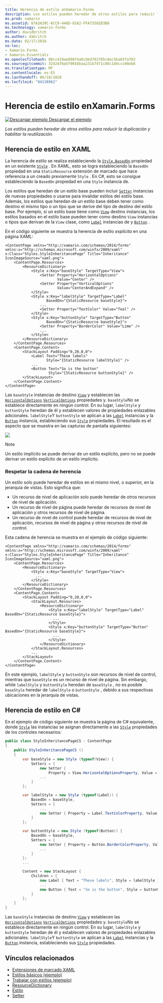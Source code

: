 ```yaml
---
title: Herencia de estilo enXamarin.Forms
description: Los estilos pueden heredar de otros estilos para reducir la duplicación y habilitar la reutilización. En este artículo se explica cómo realizar la herencia de estilo en una Xamarin.Forms aplicación.
ms.prod: xamarin
ms.assetid: 67A3A39C-8CC0-446D-8162-FFA73582D3B8
ms.technology: xamarin-forms
author: davidbritch
ms.author: dabritch
ms.date: 02/17/2016
no-loc:
- Xamarin.Forms
- Xamarin.Essentials
ms.openlocfilehash: 80cc419ae098f4a0cbbd782785c0ec5ba03fa703
ms.sourcegitcommit: 32d2476a5f9016baa231b7471c88c1d4ccc08eb8
ms.translationtype: MT
ms.contentlocale: es-ES
ms.lasthandoff: 06/18/2020
ms.locfileid: "84138962"
---
```

# <a name="style-inheritance-in-xamarinforms"></a>Herencia de estilo enXamarin.Forms

[![Descargar ejemplo](~/media/shared/download.png) Descargar el ejemplo](https://docs.microsoft.com/samples/xamarin/xamarin-forms-samples/userinterface-styles-basicstyles)

_Los estilos pueden heredar de otros estilos para reducir la duplicación y habilitar la reutilización._

## <a name="style-inheritance-in-xaml"></a>Herencia de estilo en XAML

La herencia de estilo se realiza estableciendo la [`Style.BasedOn`](xref:Xamarin.Forms.Style.BasedOn) propiedad en un existente [`Style`](xref:Xamarin.Forms.Style) . En XAML, esto se logra estableciendo la `BasedOn` propiedad en una `StaticResource` extensión de marcado que hace referencia a un creado previamente `Style` . En C#, esto se consigue estableciendo la `BasedOn` propiedad en una `Style` instancia de.

Los estilos que heredan de un estilo base pueden incluir [`Setter`](xref:Xamarin.Forms.Setter) instancias de nuevas propiedades o usarse para invalidar estilos del estilo base. Además, los estilos que heredan de un estilo base deben tener como destino el mismo tipo o un tipo que se derive del tipo de destino del estilo base. Por ejemplo, si un estilo base tiene como [`View`](xref:Xamarin.Forms.View) destino instancias, los estilos basados en el estilo base pueden tener como destino `View` instancias o tipos que derivan de la `View` clase, como [`Label`](xref:Xamarin.Forms.Label) instancias de y [`Button`](xref:Xamarin.Forms.Button) .

En el código siguiente se muestra la herencia de estilo *explícita* en una página XAML:

```xaml
<ContentPage xmlns="http://xamarin.com/schemas/2014/forms" xmlns:x="http://schemas.microsoft.com/winfx/2009/xaml" x:Class="Styles.StyleInheritancePage" Title="Inheritance" IconImageSource="xaml.png">
    <ContentPage.Resources>
        <ResourceDictionary>
            <Style x:Key="baseStyle" TargetType="View">
                <Setter Property="HorizontalOptions"
                        Value="Center" />
                <Setter Property="VerticalOptions"
                        Value="CenterAndExpand" />
            </Style>
            <Style x:Key="labelStyle" TargetType="Label"
                   BasedOn="{StaticResource baseStyle}">
                ...
                <Setter Property="TextColor" Value="Teal" />
            </Style>
            <Style x:Key="buttonStyle" TargetType="Button"
                   BasedOn="{StaticResource baseStyle}">
                <Setter Property="BorderColor" Value="Lime" />
                ...
            </Style>
        </ResourceDictionary>
    </ContentPage.Resources>
    <ContentPage.Content>
        <StackLayout Padding="0,20,0,0">
            <Label Text="These labels"
                   Style="{StaticResource labelStyle}" />
            ...
            <Button Text="So is the button"
                    Style="{StaticResource buttonStyle}" />
        </StackLayout>
    </ContentPage.Content>
</ContentPage>
```

Las `baseStyle` instancias de destino [`View`](xref:Xamarin.Forms.View) y establecen las [`HorizontalOptions`](xref:Xamarin.Forms.View.HorizontalOptions) [`VerticalOptions`](xref:Xamarin.Forms.View.VerticalOptions) propiedades y. `baseStyle`No se establece directamente en ningún control. En su lugar, `labelStyle` y `buttonStyle` heredan de él y establecen valores de propiedades enlazables adicionales. `labelStyle`Y `buttonStyle` se aplican a las [`Label`](xref:Xamarin.Forms.Label) instancias y la [`Button`](xref:Xamarin.Forms.Button) instancia, estableciendo sus [`Style`](xref:Xamarin.Forms.NavigableElement.Style) propiedades. El resultado es el aspecto que se muestra en las capturas de pantalla siguientes:

[![](inheritance-images/style-inheritance.png)](inheritance-images/style-inheritance-large.png#lightbox)

> [!NOTE]
> Un estilo implícito se puede derivar de un estilo explícito, pero no se puede derivar un estilo explícito de un estilo implícito.

### <a name="respecting-the-inheritance-chain"></a>Respetar la cadena de herencia

Un estilo solo puede heredar de estilos en el mismo nivel, o superior, en la jerarquía de vistas. Esto significa que:

- Un recurso de nivel de aplicación solo puede heredar de otros recursos de nivel de aplicación.
- Un recurso de nivel de página puede heredar de recursos de nivel de aplicación y otros recursos de nivel de página.
- Un recurso de nivel de control puede heredar de recursos de nivel de aplicación, recursos de nivel de página y otros recursos de nivel de control.

Esta cadena de herencia se muestra en el ejemplo de código siguiente:

```xaml
<ContentPage xmlns="http://xamarin.com/schemas/2014/forms" xmlns:x="http://schemas.microsoft.com/winfx/2009/xaml" x:Class="Styles.StyleInheritancePage" Title="Inheritance" IconImageSource="xaml.png">
    <ContentPage.Resources>
        <ResourceDictionary>
            <Style x:Key="baseStyle" TargetType="View">
              ...
            </Style>
        </ResourceDictionary>
    </ContentPage.Resources>
    <ContentPage.Content>
        <StackLayout Padding="0,20,0,0">
            <StackLayout.Resources>
                <ResourceDictionary>
                    <Style x:Key="labelStyle" TargetType="Label" BasedOn="{StaticResource baseStyle}">
                      ...
                    </Style>
                    <Style x:Key="buttonStyle" TargetType="Button" BasedOn="{StaticResource baseStyle}">
                      ...
                    </Style>
                </ResourceDictionary>
            </StackLayout.Resources>
            ...
        </StackLayout>
    </ContentPage.Content>
</ContentPage>
```

En este ejemplo, `labelStyle` y `buttonStyle` son recursos de nivel de control, mientras que `baseStyle` es un recurso de nivel de página. Sin embargo, while `labelStyle` y `buttonStyle` heredan de `baseStyle` , no es posible `baseStyle` heredar de `labelStyle` o `buttonStyle` , debido a sus respectivas ubicaciones en la jerarquía de vistas.

## <a name="style-inheritance-in-c35"></a>Herencia de estilo en C&#35;

En el ejemplo de código siguiente se muestra la página de C# equivalente, donde [`Style`](xref:Xamarin.Forms.Style) las instancias se asignan directamente a las [`Style`](xref:Xamarin.Forms.NavigableElement.Style) propiedades de los controles necesarios:

```csharp
public class StyleInheritancePageCS : ContentPage
{
    public StyleInheritancePageCS ()
    {
        var baseStyle = new Style (typeof(View)) {
            Setters = {
                new Setter {
                    Property = View.HorizontalOptionsProperty, Value = LayoutOptions.Center    },
                ...
            }
        };

        var labelStyle = new Style (typeof(Label)) {
            BasedOn = baseStyle,
            Setters = {
                ...
                new Setter { Property = Label.TextColorProperty, Value = Color.Teal    }
            }
        };

        var buttonStyle = new Style (typeof(Button)) {
            BasedOn = baseStyle,
            Setters = {
                new Setter { Property = Button.BorderColorProperty, Value =    Color.Lime },
                ...
            }
        };
        ...

        Content = new StackLayout {
            Children = {
                new Label { Text = "These labels", Style = labelStyle },
                ...
                new Button { Text = "So is the button", Style = buttonStyle }
            }
        };
    }
}
```

Las `baseStyle` instancias de destino [`View`](xref:Xamarin.Forms.View) y establecen las [`HorizontalOptions`](xref:Xamarin.Forms.View.HorizontalOptions) [`VerticalOptions`](xref:Xamarin.Forms.View.VerticalOptions) propiedades y. `baseStyle`No se establece directamente en ningún control. En su lugar, `labelStyle` y `buttonStyle` heredan de él y establecen valores de propiedades enlazables adicionales. `labelStyle`Y `buttonStyle` se aplican a las [`Label`](xref:Xamarin.Forms.Label) instancias y la [`Button`](xref:Xamarin.Forms.Button) instancia, estableciendo sus [`Style`](xref:Xamarin.Forms.NavigableElement.Style) propiedades.

## <a name="related-links"></a>Vínculos relacionados

- [Extensiones de marcado XAML](~/xamarin-forms/xaml/xaml-basics/xaml-markup-extensions.md)
- [Estilos básicos (ejemplo)](https://docs.microsoft.com/samples/xamarin/xamarin-forms-samples/userinterface-styles-basicstyles)
- [Trabajar con estilos (ejemplo)](https://docs.microsoft.com/samples/xamarin/xamarin-forms-samples/workingwithstyles)
- [ResourceDictionary](xref:Xamarin.Forms.ResourceDictionary)
- [Estilo](xref:Xamarin.Forms.Style)
- [Setter](xref:Xamarin.Forms.Setter)
